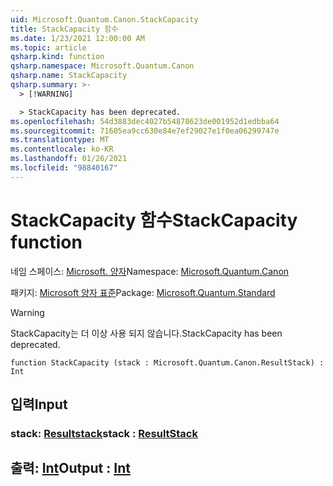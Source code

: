 ```yaml
---
uid: Microsoft.Quantum.Canon.StackCapacity
title: StackCapacity 함수
ms.date: 1/23/2021 12:00:00 AM
ms.topic: article
qsharp.kind: function
qsharp.namespace: Microsoft.Quantum.Canon
qsharp.name: StackCapacity
qsharp.summary: >-
  > [!WARNING]

  > StackCapacity has been deprecated.
ms.openlocfilehash: 54d3883dec4027b54878623de001952d1edbba64
ms.sourcegitcommit: 71605ea9cc630e84e7ef29027e1f0ea06299747e
ms.translationtype: MT
ms.contentlocale: ko-KR
ms.lasthandoff: 01/26/2021
ms.locfileid: "98840167"
---
```

# <a name="stackcapacity-function"></a><span data-ttu-id="b7acb-102">StackCapacity 함수</span><span class="sxs-lookup"><span data-stu-id="b7acb-102">StackCapacity function</span></span>

<span data-ttu-id="b7acb-103">네임 스페이스: [Microsoft. 양자](xref:Microsoft.Quantum.Canon)</span><span class="sxs-lookup"><span data-stu-id="b7acb-103">Namespace: [Microsoft.Quantum.Canon](xref:Microsoft.Quantum.Canon)</span></span>

<span data-ttu-id="b7acb-104">패키지: [Microsoft 양자 표준](https://nuget.org/packages/Microsoft.Quantum.Standard)</span><span class="sxs-lookup"><span data-stu-id="b7acb-104">Package: [Microsoft.Quantum.Standard](https://nuget.org/packages/Microsoft.Quantum.Standard)</span></span>


> [!WARNING]
> <span data-ttu-id="b7acb-105">StackCapacity는 더 이상 사용 되지 않습니다.</span><span class="sxs-lookup"><span data-stu-id="b7acb-105">StackCapacity has been deprecated.</span></span>



```qsharp
function StackCapacity (stack : Microsoft.Quantum.Canon.ResultStack) : Int
```


## <a name="input"></a><span data-ttu-id="b7acb-106">입력</span><span class="sxs-lookup"><span data-stu-id="b7acb-106">Input</span></span>

### <a name="stack--resultstack"></a><span data-ttu-id="b7acb-107">stack: [Resultstack](xref:Microsoft.Quantum.Canon.ResultStack)</span><span class="sxs-lookup"><span data-stu-id="b7acb-107">stack : [ResultStack](xref:Microsoft.Quantum.Canon.ResultStack)</span></span>





## <a name="output--int"></a><span data-ttu-id="b7acb-108">출력: [Int](xref:microsoft.quantum.lang-ref.int)</span><span class="sxs-lookup"><span data-stu-id="b7acb-108">Output : [Int](xref:microsoft.quantum.lang-ref.int)</span></span>

